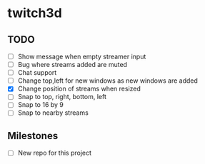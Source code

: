 # twitch3d

## TODO
- [ ] Show message when empty streamer input
- [ ] Bug where streams added are muted
- [ ] Chat support
- [ ] Change top,left for new windows as new windows are added
- [x] Change position of streams when resized
- [ ] Snap to top, right, bottom, left
- [ ] Snap to 16 by 9
- [ ] Snap to nearby streams

## Milestones
- [ ] New repo for this project